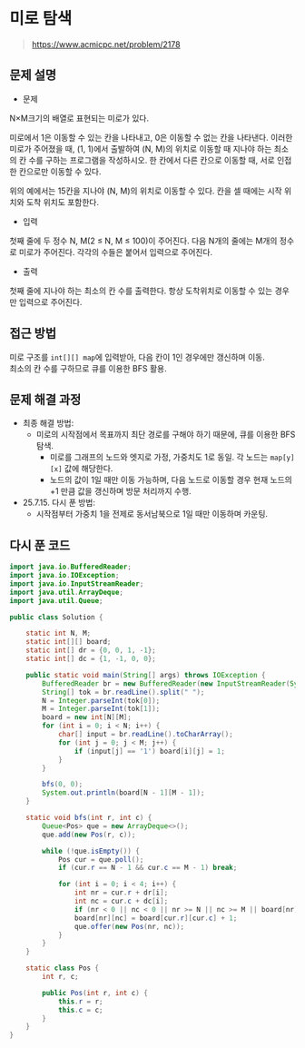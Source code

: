 # 미로 탐색

> https://www.acmicpc.net/problem/2178

## 문제 설명

- 문제

N×M크기의 배열로 표현되는 미로가 있다.

미로에서 1은 이동할 수 있는 칸을 나타내고, 0은 이동할 수 없는 칸을 나타낸다. 이러한 미로가 주어졌을 때, (1, 1)에서 출발하여 (N, M)의 위치로 이동할 때 지나야 하는 최소의 칸 수를 구하는 프로그램을
작성하시오. 한 칸에서 다른 칸으로 이동할 때, 서로 인접한 칸으로만 이동할 수 있다.

위의 예에서는 15칸을 지나야 (N, M)의 위치로 이동할 수 있다. 칸을 셀 때에는 시작 위치와 도착 위치도 포함한다.

- 입력

첫째 줄에 두 정수 N, M(2 ≤ N, M ≤ 100)이 주어진다. 다음 N개의 줄에는 M개의 정수로 미로가 주어진다. 각각의 수들은 붙어서 입력으로 주어진다.

- 출력

첫째 줄에 지나야 하는 최소의 칸 수를 출력한다. 항상 도착위치로 이동할 수 있는 경우만 입력으로 주어진다.

## 접근 방법

미로 구조를 `int[][] map`에 입력받아, 다음 칸이 1인 경우에만 갱신하며 이동.  
최소의 칸 수를 구하므로 큐를 이용한 BFS 활용.

## 문제 해결 과정

- 최종 해결 방법:
    - 미로의 시작점에서 목표까지 최단 경로를 구해야 하기 때문에, 큐를 이용한 BFS 탐색.
        - 미로를 그래프의 노드와 엣지로 가정, 가중치도 1로 동일. 각 노드는 `map[y][x]` 값에 해당한다.
        - 노드의 값이 1일 때만 이동 가능하며, 다음 노드로 이동할 경우 현재 노드의 +1 만큼 값을 갱신하며 방문 처리까지 수행.
- 25.7.15. 다시 푼 방법:
    - 시작점부터 가중치 1을 전제로 동서남북으로 1일 때만 이동하며 카운팅.

## 다시 푼 코드

```java
import java.io.BufferedReader;
import java.io.IOException;
import java.io.InputStreamReader;
import java.util.ArrayDeque;
import java.util.Queue;

public class Solution {

    static int N, M;
    static int[][] board;
    static int[] dr = {0, 0, 1, -1};
    static int[] dc = {1, -1, 0, 0};

    public static void main(String[] args) throws IOException {
        BufferedReader br = new BufferedReader(new InputStreamReader(System.in));
        String[] tok = br.readLine().split(" ");
        N = Integer.parseInt(tok[0]);
        M = Integer.parseInt(tok[1]);
        board = new int[N][M];
        for (int i = 0; i < N; i++) {
            char[] input = br.readLine().toCharArray();
            for (int j = 0; j < M; j++) {
                if (input[j] == '1') board[i][j] = 1;
            }
        }

        bfs(0, 0);
        System.out.println(board[N - 1][M - 1]);
    }

    static void bfs(int r, int c) {
        Queue<Pos> que = new ArrayDeque<>();
        que.add(new Pos(r, c));

        while (!que.isEmpty()) {
            Pos cur = que.poll();
            if (cur.r == N - 1 && cur.c == M - 1) break;

            for (int i = 0; i < 4; i++) {
                int nr = cur.r + dr[i];
                int nc = cur.c + dc[i];
                if (nr < 0 || nc < 0 || nr >= N || nc >= M || board[nr][nc] != 1) continue;
                board[nr][nc] = board[cur.r][cur.c] + 1;
                que.offer(new Pos(nr, nc));
            }
        }
    }

    static class Pos {
        int r, c;

        public Pos(int r, int c) {
            this.r = r;
            this.c = c;
        }
    }
}
```